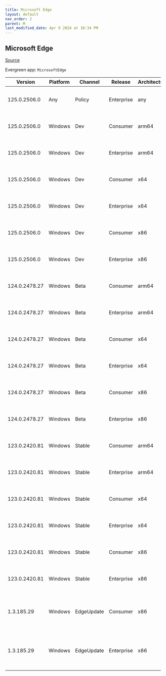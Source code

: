 ```yaml
---
title: Microsoft Edge
layout: default
nav_order: 2
parent: M
last_modified_date: Apr 9 2024 at 10:34 PM
---
```


## Microsoft Edge

[Source](https://www.microsoft.com/edge)

Evergreen app: `MicrosoftEdge`

| Version       | Platform | Channel    | Release    | Architecture | Hash                                                             | URI                                                                                                                                                                                                                                                                                                                      |
| ------------- | -------- | ---------- | ---------- | ------------ | ---------------------------------------------------------------- | ------------------------------------------------------------------------------------------------------------------------------------------------------------------------------------------------------------------------------------------------------------------------------------------------------------------------ |
| 125.0.2506.0  | Any      | Policy     | Enterprise | any          | 152C7AFD2ACD2E3518EA118B094FAAAC5B0FE6BFFC4927D43F5998AE71BBBBC2 | [https://msedge.sf.dl.delivery.mp.microsoft.com/filestreamingservice/files/90075acb-279d-45d8-91bf-4edca07191d7/MicrosoftEdgePolicyTemplates.cab](https://msedge.sf.dl.delivery.mp.microsoft.com/filestreamingservice/files/90075acb-279d-45d8-91bf-4edca07191d7/MicrosoftEdgePolicyTemplates.cab)                       |
| 125.0.2506.0  | Windows  | Dev        | Consumer   | arm64        | FFD21B362F12D771D7AA34DEB8EE66F512C65D6E94E36609E84B54D8B957BFCE | [https://msedge.sf.dl.delivery.mp.microsoft.com/filestreamingservice/files/34dcd2e6-193f-436b-8df0-54fa1d31a554/MicrosoftEdgeDevEnterpriseARM64.msi](https://msedge.sf.dl.delivery.mp.microsoft.com/filestreamingservice/files/34dcd2e6-193f-436b-8df0-54fa1d31a554/MicrosoftEdgeDevEnterpriseARM64.msi)                 |
| 125.0.2506.0  | Windows  | Dev        | Enterprise | arm64        | FFD21B362F12D771D7AA34DEB8EE66F512C65D6E94E36609E84B54D8B957BFCE | [https://msedge.sf.dl.delivery.mp.microsoft.com/filestreamingservice/files/34dcd2e6-193f-436b-8df0-54fa1d31a554/MicrosoftEdgeDevEnterpriseARM64.msi](https://msedge.sf.dl.delivery.mp.microsoft.com/filestreamingservice/files/34dcd2e6-193f-436b-8df0-54fa1d31a554/MicrosoftEdgeDevEnterpriseARM64.msi)                 |
| 125.0.2506.0  | Windows  | Dev        | Consumer   | x64          | E579E616F6CA906ECE75D60589537D77B2605F589C00F80EE7F32B0818B6817A | [https://msedge.sf.dl.delivery.mp.microsoft.com/filestreamingservice/files/8001ee4b-da9e-48a2-bdab-ba682fb9beba/MicrosoftEdgeDevEnterpriseX64.msi](https://msedge.sf.dl.delivery.mp.microsoft.com/filestreamingservice/files/8001ee4b-da9e-48a2-bdab-ba682fb9beba/MicrosoftEdgeDevEnterpriseX64.msi)                     |
| 125.0.2506.0  | Windows  | Dev        | Enterprise | x64          | E579E616F6CA906ECE75D60589537D77B2605F589C00F80EE7F32B0818B6817A | [https://msedge.sf.dl.delivery.mp.microsoft.com/filestreamingservice/files/8001ee4b-da9e-48a2-bdab-ba682fb9beba/MicrosoftEdgeDevEnterpriseX64.msi](https://msedge.sf.dl.delivery.mp.microsoft.com/filestreamingservice/files/8001ee4b-da9e-48a2-bdab-ba682fb9beba/MicrosoftEdgeDevEnterpriseX64.msi)                     |
| 125.0.2506.0  | Windows  | Dev        | Consumer   | x86          | 329E0F6EBF1EE67F0E6A4A14B9EF06C28F3CF07AAC3048DF2CFBA8D45F24D9EB | [https://msedge.sf.dl.delivery.mp.microsoft.com/filestreamingservice/files/3b0f87a2-2547-48b9-8039-d34aefb47372/MicrosoftEdgeDevEnterpriseX86.msi](https://msedge.sf.dl.delivery.mp.microsoft.com/filestreamingservice/files/3b0f87a2-2547-48b9-8039-d34aefb47372/MicrosoftEdgeDevEnterpriseX86.msi)                     |
| 125.0.2506.0  | Windows  | Dev        | Enterprise | x86          | 329E0F6EBF1EE67F0E6A4A14B9EF06C28F3CF07AAC3048DF2CFBA8D45F24D9EB | [https://msedge.sf.dl.delivery.mp.microsoft.com/filestreamingservice/files/3b0f87a2-2547-48b9-8039-d34aefb47372/MicrosoftEdgeDevEnterpriseX86.msi](https://msedge.sf.dl.delivery.mp.microsoft.com/filestreamingservice/files/3b0f87a2-2547-48b9-8039-d34aefb47372/MicrosoftEdgeDevEnterpriseX86.msi)                     |
| 124.0.2478.27 | Windows  | Beta       | Consumer   | arm64        | 8487FC190F31B0571CEF35F5C9CF45C8BEECFF7E2BED7200966F5BAB9761BDB7 | [https://msedge.sf.dl.delivery.mp.microsoft.com/filestreamingservice/files/5317a763-20b6-47b6-85e5-3f057ccd3f2a/MicrosoftEdgeBetaEnterpriseARM64.msi](https://msedge.sf.dl.delivery.mp.microsoft.com/filestreamingservice/files/5317a763-20b6-47b6-85e5-3f057ccd3f2a/MicrosoftEdgeBetaEnterpriseARM64.msi)               |
| 124.0.2478.27 | Windows  | Beta       | Enterprise | arm64        | 8487FC190F31B0571CEF35F5C9CF45C8BEECFF7E2BED7200966F5BAB9761BDB7 | [https://msedge.sf.dl.delivery.mp.microsoft.com/filestreamingservice/files/5317a763-20b6-47b6-85e5-3f057ccd3f2a/MicrosoftEdgeBetaEnterpriseARM64.msi](https://msedge.sf.dl.delivery.mp.microsoft.com/filestreamingservice/files/5317a763-20b6-47b6-85e5-3f057ccd3f2a/MicrosoftEdgeBetaEnterpriseARM64.msi)               |
| 124.0.2478.27 | Windows  | Beta       | Consumer   | x64          | 4319434F4FC346241D052F3A05C8DD0B23E1B5CC66E6A0E475BC0914F44029D6 | [https://msedge.sf.dl.delivery.mp.microsoft.com/filestreamingservice/files/a56e9586-6ce6-499e-ae55-da934e680873/MicrosoftEdgeBetaEnterpriseX64.msi](https://msedge.sf.dl.delivery.mp.microsoft.com/filestreamingservice/files/a56e9586-6ce6-499e-ae55-da934e680873/MicrosoftEdgeBetaEnterpriseX64.msi)                   |
| 124.0.2478.27 | Windows  | Beta       | Enterprise | x64          | 4319434F4FC346241D052F3A05C8DD0B23E1B5CC66E6A0E475BC0914F44029D6 | [https://msedge.sf.dl.delivery.mp.microsoft.com/filestreamingservice/files/a56e9586-6ce6-499e-ae55-da934e680873/MicrosoftEdgeBetaEnterpriseX64.msi](https://msedge.sf.dl.delivery.mp.microsoft.com/filestreamingservice/files/a56e9586-6ce6-499e-ae55-da934e680873/MicrosoftEdgeBetaEnterpriseX64.msi)                   |
| 124.0.2478.27 | Windows  | Beta       | Consumer   | x86          | 206C04052139769E833753BE74BEDC981665840BAC006178CC9CCC2C53361F82 | [https://msedge.sf.dl.delivery.mp.microsoft.com/filestreamingservice/files/6d7f5b03-84cd-4e83-877d-e20a73e90c1f/MicrosoftEdgeBetaEnterpriseX86.msi](https://msedge.sf.dl.delivery.mp.microsoft.com/filestreamingservice/files/6d7f5b03-84cd-4e83-877d-e20a73e90c1f/MicrosoftEdgeBetaEnterpriseX86.msi)                   |
| 124.0.2478.27 | Windows  | Beta       | Enterprise | x86          | 206C04052139769E833753BE74BEDC981665840BAC006178CC9CCC2C53361F82 | [https://msedge.sf.dl.delivery.mp.microsoft.com/filestreamingservice/files/6d7f5b03-84cd-4e83-877d-e20a73e90c1f/MicrosoftEdgeBetaEnterpriseX86.msi](https://msedge.sf.dl.delivery.mp.microsoft.com/filestreamingservice/files/6d7f5b03-84cd-4e83-877d-e20a73e90c1f/MicrosoftEdgeBetaEnterpriseX86.msi)                   |
| 123.0.2420.81 | Windows  | Stable     | Consumer   | arm64        | FFA908925A7FC810EECB56DBFFA160F999DAA3948EC36F0C611E8558A64F9A3C | [https://msedge.sf.dl.delivery.mp.microsoft.com/filestreamingservice/files/5cb7a4b3-06e2-4cba-922a-9aa641a5cd14/MicrosoftEdgeEnterpriseARM64.msi](https://msedge.sf.dl.delivery.mp.microsoft.com/filestreamingservice/files/5cb7a4b3-06e2-4cba-922a-9aa641a5cd14/MicrosoftEdgeEnterpriseARM64.msi)                       |
| 123.0.2420.81 | Windows  | Stable     | Enterprise | arm64        | FFA908925A7FC810EECB56DBFFA160F999DAA3948EC36F0C611E8558A64F9A3C | [https://msedge.sf.dl.delivery.mp.microsoft.com/filestreamingservice/files/5cb7a4b3-06e2-4cba-922a-9aa641a5cd14/MicrosoftEdgeEnterpriseARM64.msi](https://msedge.sf.dl.delivery.mp.microsoft.com/filestreamingservice/files/5cb7a4b3-06e2-4cba-922a-9aa641a5cd14/MicrosoftEdgeEnterpriseARM64.msi)                       |
| 123.0.2420.81 | Windows  | Stable     | Consumer   | x64          | 697B966E256FEC93364939C8412A655D1E433CFC63F85A2A47E2DE60BC248527 | [https://msedge.sf.dl.delivery.mp.microsoft.com/filestreamingservice/files/ff0243ba-cebc-4cbc-b6f2-45a2fbe49f0d/MicrosoftEdgeEnterpriseX64.msi](https://msedge.sf.dl.delivery.mp.microsoft.com/filestreamingservice/files/ff0243ba-cebc-4cbc-b6f2-45a2fbe49f0d/MicrosoftEdgeEnterpriseX64.msi)                           |
| 123.0.2420.81 | Windows  | Stable     | Enterprise | x64          | 697B966E256FEC93364939C8412A655D1E433CFC63F85A2A47E2DE60BC248527 | [https://msedge.sf.dl.delivery.mp.microsoft.com/filestreamingservice/files/ff0243ba-cebc-4cbc-b6f2-45a2fbe49f0d/MicrosoftEdgeEnterpriseX64.msi](https://msedge.sf.dl.delivery.mp.microsoft.com/filestreamingservice/files/ff0243ba-cebc-4cbc-b6f2-45a2fbe49f0d/MicrosoftEdgeEnterpriseX64.msi)                           |
| 123.0.2420.81 | Windows  | Stable     | Consumer   | x86          | 3C1191862FC378360D465A33A9E19E8F72688106889594E29FFE9EF89E00ADFB | [https://msedge.sf.dl.delivery.mp.microsoft.com/filestreamingservice/files/92eb5095-5994-4380-a363-f788429fed54/MicrosoftEdgeEnterpriseX86.msi](https://msedge.sf.dl.delivery.mp.microsoft.com/filestreamingservice/files/92eb5095-5994-4380-a363-f788429fed54/MicrosoftEdgeEnterpriseX86.msi)                           |
| 123.0.2420.81 | Windows  | Stable     | Enterprise | x86          | 3C1191862FC378360D465A33A9E19E8F72688106889594E29FFE9EF89E00ADFB | [https://msedge.sf.dl.delivery.mp.microsoft.com/filestreamingservice/files/92eb5095-5994-4380-a363-f788429fed54/MicrosoftEdgeEnterpriseX86.msi](https://msedge.sf.dl.delivery.mp.microsoft.com/filestreamingservice/files/92eb5095-5994-4380-a363-f788429fed54/MicrosoftEdgeEnterpriseX86.msi)                           |
| 1.3.185.29    | Windows  | EdgeUpdate | Consumer   | x86          | C2CA3135F3CAFD79BF90D4CB3118943CA17F40E0D651D1FC32B1B3D22D1412AA | [https://msedge.sf.dl.delivery.mp.microsoft.com/filestreamingservice/files/4d6076eb-9605-4ec8-9571-39d3b988e526/MicrosoftEdgeUpdateSetup_X86_1.3.185.29.exe](https://msedge.sf.dl.delivery.mp.microsoft.com/filestreamingservice/files/4d6076eb-9605-4ec8-9571-39d3b988e526/MicrosoftEdgeUpdateSetup_X86_1.3.185.29.exe) |
| 1.3.185.29    | Windows  | EdgeUpdate | Enterprise | x86          | C2CA3135F3CAFD79BF90D4CB3118943CA17F40E0D651D1FC32B1B3D22D1412AA | [https://msedge.sf.dl.delivery.mp.microsoft.com/filestreamingservice/files/4d6076eb-9605-4ec8-9571-39d3b988e526/MicrosoftEdgeUpdateSetup_X86_1.3.185.29.exe](https://msedge.sf.dl.delivery.mp.microsoft.com/filestreamingservice/files/4d6076eb-9605-4ec8-9571-39d3b988e526/MicrosoftEdgeUpdateSetup_X86_1.3.185.29.exe) |
